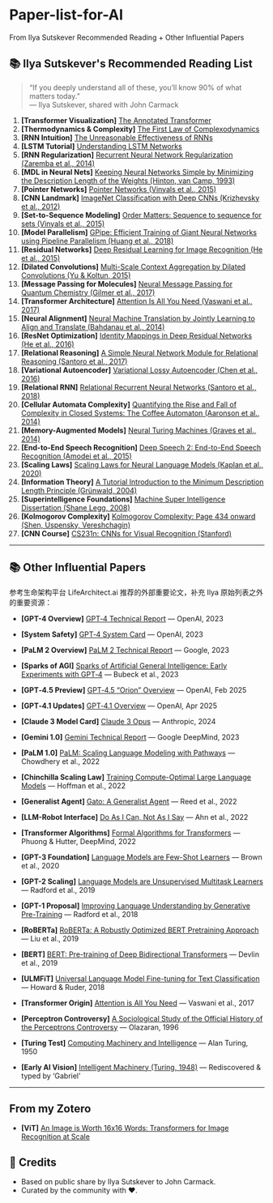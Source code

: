 # Paper-list-for-AI
From Ilya Sutskever Recommended Reading + Other Influential Papers

## 📚 Ilya Sutskever's Recommended Reading List

> “If you deeply understand all of these, you’ll know 90% of what matters today.”  
> — Ilya Sutskever, shared with John Carmack

1. **[Transformer Visualization]** [The Annotated Transformer](https://nlp.seas.harvard.edu/annotated-transformer/)
2. **[Thermodynamics & Complexity]** [The First Law of Complexodynamics](https://scottaaronson.blog/?p=762)
3. **[RNN Intuition]** [The Unreasonable Effectiveness of RNNs](https://karpathy.github.io/2015/05/21/rnn-effectiveness/)
4. **[LSTM Tutorial]** [Understanding LSTM Networks](https://colah.github.io/posts/2015-08-Understanding-LSTMs/)
5. **[RNN Regularization]** [Recurrent Neural Network Regularization (Zaremba et al., 2014)](https://arxiv.org/pdf/1409.2329.pdf)
6. **[MDL in Neural Nets]** [Keeping Neural Networks Simple by Minimizing the Description Length of the Weights (Hinton, van Camp, 1993)](https://www.cs.toronto.edu/~hinton/absps/colt93.pdf)
7. **[Pointer Networks]** [Pointer Networks (Vinyals et al., 2015)](https://arxiv.org/pdf/1506.03134.pdf)
8. **[CNN Landmark]** [ImageNet Classification with Deep CNNs (Krizhevsky et al., 2012)](https://proceedings.neurips.cc/paper_files/paper/2012/file/c399862d3b9d6b76c8436e924a68c45b-Paper.pdf)
9. **[Set-to-Sequence Modeling]** [Order Matters: Sequence to sequence for sets (Vinyals et al., 2015)](https://arxiv.org/pdf/1511.06391.pdf)
10. **[Model Parallelism]** [GPipe: Efficient Training of Giant Neural Networks using Pipeline Parallelism (Huang et al., 2018)](https://arxiv.org/pdf/1811.06965.pdf)
11. **[Residual Networks]** [Deep Residual Learning for Image Recognition (He et al., 2015)](https://arxiv.org/pdf/1512.03385.pdf)
12. **[Dilated Convolutions]** [Multi-Scale Context Aggregation by Dilated Convolutions (Yu & Koltun, 2015)](https://arxiv.org/pdf/1511.07122.pdf)
13. **[Message Passing for Molecules]** [Neural Message Passing for Quantum Chemistry (Gilmer et al., 2017)](https://arxiv.org/pdf/1704.01212.pdf)
14. **[Transformer Architecture]** [Attention Is All You Need (Vaswani et al., 2017)](https://arxiv.org/pdf/1706.03762.pdf)
15. **[Neural Alignment]** [Neural Machine Translation by Jointly Learning to Align and Translate (Bahdanau et al., 2014)](https://arxiv.org/pdf/1409.0473.pdf)
16. **[ResNet Optimization]** [Identity Mappings in Deep Residual Networks (He et al., 2016)](https://arxiv.org/pdf/1603.05027.pdf)
17. **[Relational Reasoning]** [A Simple Neural Network Module for Relational Reasoning (Santoro et al., 2017)](https://arxiv.org/pdf/1706.01427.pdf)
18. **[Variational Autoencoder]** [Variational Lossy Autoencoder (Chen et al., 2016)](https://arxiv.org/pdf/1611.02731.pdf)
19. **[Relational RNN]** [Relational Recurrent Neural Networks (Santoro et al., 2018)](https://arxiv.org/pdf/1806.01822.pdf)
20. **[Cellular Automata Complexity]** [Quantifying the Rise and Fall of Complexity in Closed Systems: The Coffee Automaton (Aaronson et al., 2014)](https://arxiv.org/pdf/1405.6903.pdf)
21. **[Memory-Augmented Models]** [Neural Turing Machines (Graves et al., 2014)](https://arxiv.org/pdf/1410.5401.pdf)
22. **[End-to-End Speech Recognition]** [Deep Speech 2: End-to-End Speech Recognition (Amodei et al., 2015)](https://arxiv.org/pdf/1512.02595.pdf)
23. **[Scaling Laws]** [Scaling Laws for Neural Language Models (Kaplan et al., 2020)](https://arxiv.org/pdf/2001.08361.pdf)
24. **[Information Theory]** [A Tutorial Introduction to the Minimum Description Length Principle (Grünwald, 2004)](https://arxiv.org/pdf/math/0406077.pdf)
25. **[Superintelligence Foundations]** [Machine Super Intelligence Dissertation (Shane Legg, 2008)](https://www.vetta.org/documents/Machine_Super_Intelligence.pdf)
26. **[Kolmogorov Complexity]** [Kolmogorov Complexity: Page 434 onward (Shen, Uspensky, Vereshchagin)](https://www.lirmm.fr/~ashen/kolmbook-eng-scan.pdf)
27. **[CNN Course]** [CS231n: CNNs for Visual Recognition (Stanford)](https://cs231n.github.io/)

---

## 📚 Other Influential Papers
参考生命架构平台 LifeArchitect.ai 推荐的外部重要论文，补充 Ilya 原始列表之外的重要资源：

- **[GPT-4 Overview]** [GPT‑4 Technical Report](https://arxiv.org/pdf/2303.08774.pdf) ― OpenAI, 2023
- **[System Safety]** [GPT‑4 System Card](https://cdn.openai.com/papers/gpt-4-system-card.pdf) ― OpenAI, 2023
- **[PaLM 2 Overview]** [PaLM 2 Technical Report](https://storage.googleapis.com/deepmind-media/palm2techreport/palm2.pdf) ― Google, 2023
- **[Sparks of AGI]** [Sparks of Artificial General Intelligence: Early Experiments with GPT‑4](https://arxiv.org/pdf/2303.12712.pdf) ― Bubeck et al., 2023
- **[GPT‑4.5 Preview]** [GPT‑4.5 “Orion” Overview](https://openai.com/index/hello-gpt-4o) ― OpenAI, Feb 2025
- **[GPT‑4.1 Updates]** [GPT‑4.1 Overview](https://openai.com/index/hello-gpt-4o) ― OpenAI, Apr 2025

- **[Claude 3 Model Card]** [Claude 3 Opus](https://www.anthropic.com/claude-3-model-card) ― Anthropic, 2024
- **[Gemini 1.0]** [Gemini Technical Report](https://storage.googleapis.com/deepmind-media/gemini/gemini_1_report.pdf) ― Google DeepMind, 2023
- **[PaLM 1.0]** [PaLM: Scaling Language Modeling with Pathways](https://arxiv.org/pdf/2204.02311.pdf) ― Chowdhery et al., 2022
- **[Chinchilla Scaling Law]** [Training Compute-Optimal Large Language Models](https://arxiv.org/pdf/2203.15556.pdf) ― Hoffman et al., 2022
- **[Generalist Agent]** [Gato: A Generalist Agent](https://arxiv.org/pdf/2205.06175.pdf) ― Reed et al., 2022
- **[LLM-Robot Interface]** [Do As I Can, Not As I Say](https://arxiv.org/pdf/2204.01691.pdf) ― Ahn et al., 2022
- **[Transformer Algorithms]** [Formal Algorithms for Transformers](https://arxiv.org/pdf/2207.09238.pdf) ― Phuong & Hutter, DeepMind, 2022

- **[GPT-3 Foundation]** [Language Models are Few-Shot Learners](https://arxiv.org/pdf/2005.14165.pdf) ― Brown et al., 2020
- **[GPT-2 Scaling]** [Language Models are Unsupervised Multitask Learners](https://cdn.openai.com/better-language-models/language_models_are_unsupervised_multitask_learners.pdf) ― Radford et al., 2019
- **[GPT-1 Proposal]** [Improving Language Understanding by Generative Pre-Training](https://cdn.openai.com/research-covers/language-unsupervised/language_understanding_paper.pdf) ― Radford et al., 2018

- **[RoBERTa]** [RoBERTa: A Robustly Optimized BERT Pretraining Approach](https://arxiv.org/pdf/1907.11692.pdf) ― Liu et al., 2019
- **[BERT]** [BERT: Pre-training of Deep Bidirectional Transformers](https://arxiv.org/pdf/1810.04805.pdf) ― Devlin et al., 2019
- **[ULMFiT]** [Universal Language Model Fine-tuning for Text Classification](https://arxiv.org/pdf/1801.06146.pdf) ― Howard & Ruder, 2018

- **[Transformer Origin]** [Attention is All You Need](https://arxiv.org/pdf/1706.03762.pdf) ― Vaswani et al., 2017

- **[Perceptron Controversy]** [A Sociological Study of the Official History of the Perceptrons Controversy](https://www.dsi.unive.it/~ml/Olazaran1996.pdf) ― Olazaran, 1996
- **[Turing Test]** [Computing Machinery and Intelligence](https://www.csee.umbc.edu/courses/471/papers/turing.pdf) ― Alan Turing, 1950

- **[Early AI Vision]** [Intelligent Machinery (Turing, 1948)](https://www.aisb.org.uk/publications/aisbquarterly/aisbq112.pdf) — Rediscovered & typed by ‘Gabriel’  

---

## From my Zotero
- **[ViT]** [An Image is Worth 16x16 Words: Transformers for Image Recognition at Scale](https://arxiv.org/abs/2010.11929)

## 🔗 Credits

- Based on public share by Ilya Sutskever to John Carmack.
- Curated by the community with ❤️.
